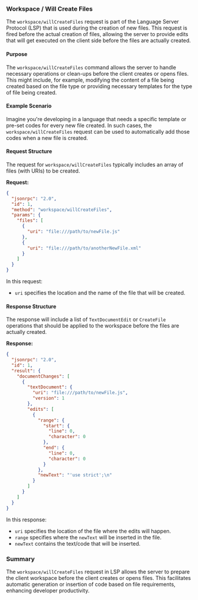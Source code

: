 ### Workspace / Will Create Files

The `workspace/willCreateFiles` request is part of the Language Server Protocol (LSP) that is used during the creation of new files. This request is fired before the actual creation of files, allowing the server to provide edits that will get executed on the client side before the files are actually created.

#### Purpose

The `workspace/willCreateFiles` command allows the server to handle necessary operations or clean-ups before the client creates or opens files. This might include, for example, modifying the content of a file being created based on the file type or providing necessary templates for the type of file being created.

#### Example Scenario

Imagine you're developing in a language that needs a specific template or pre-set codes for every new file created. In such cases, the `workspace/willCreateFiles` request can be used to automatically add those codes when a new file is created.

#### Request Structure

The request for `workspace/willCreateFiles` typically includes an array of files (with URIs) to be created.

**Request:**

```json
{
  "jsonrpc": "2.0",
  "id": 1,
  "method": "workspace/willCreateFiles",
  "params": {
    "files": [
      {
        "uri": "file:///path/to/newFile.js"
      },
      {
        "uri": "file:///path/to/anotherNewFile.xml"
      }
    ]
  }
}
```

In this request:
- `uri` specifies the location and the name of the file that will be created.

#### Response Structure

The response will include a list of `TextDocumentEdit` or `CreateFile` operations that should be applied to the workspace before the files are actually created.

**Response:**

```json
{
  "jsonrpc": "2.0",
  "id": 1,
  "result": {
    "documentChanges": [
      {
        "textDocument": {
          "uri": "file:///path/to/newFile.js",
          "version": 1
        },
        "edits": [
          {
            "range": {
              "start": {
                "line": 0,
                "character": 0
              },
              "end": {
                "line": 0,
                "character": 0
              }
            },
            "newText": "'use strict';\n"
          }
        ]
      }
    ]
  }
}
```

In this response:
- `uri` specifies the location of the file where the edits will happen.
- `range` specifies where the `newText` will be inserted in the file.
- `newText` contains the text/code that will be inserted.

### Summary

The `workspace/willCreateFiles` request in LSP allows the server to prepare the client workspace before the client creates or opens files. This facilitates automatic generation or insertion of code based on file requirements, enhancing developer productivity.